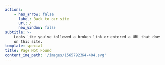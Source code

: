 ```yaml
---
actions:
    - has_arrow: false
      label: Back to our site
      url: /
      new_window: false
subtitle: >-
    Looks like you've followed a broken link or entered a URL that doesn't exist
    on this site.
template: special
title: Page Not Found
content_img_path: '/images/1565792364-404.svg'
---
```

